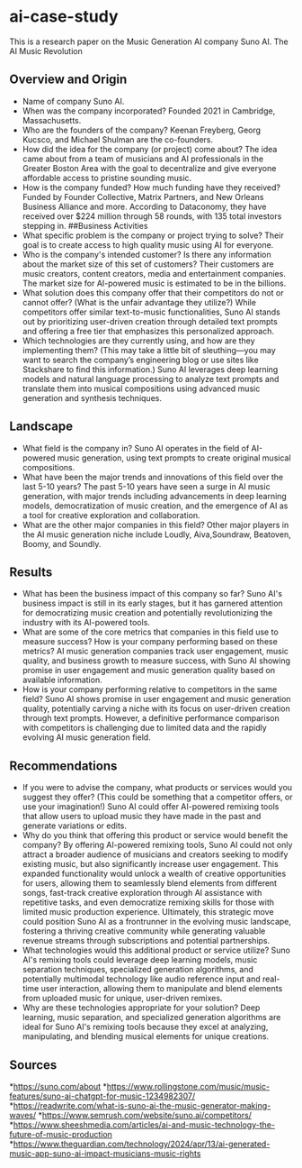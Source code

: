 # ai-case-study
This is a research paper on the Music Generation AI company Suno AI.
The AI Music Revolution


## Overview and Origin
* Name of company
Suno AI.
* When was the company incorporated?
Founded 2021 in Cambridge, Massachusetts.
* Who are the founders of the company?
Keenan Freyberg, Georg Kucsco, and Michael Shulman are the co-founders.
* How did the idea for the company (or project) come about?
The idea came about from a team of musicians and AI professionals in the Greater Boston Area with the goal to decentralize and give everyone affordable access to pristine sounding music.
* How is the company funded? How much funding have they received?
Funded by Founder Collective, Matrix Partners, and New Orleans Business Alliance and more. According to Dataconomy, they have received over $224 million through 58 rounds, with 135 total investors stepping in. 
##Business Activities
* What specific problem is the company or project trying to solve?
Their goal is to create access to high quality music using AI for everyone.
* Who is the company's intended customer? Is there any information about the market size of this set of customers?
Their customers are music creators, content creators, media and entertainment companies. The market size for AI-powered music is estimated to be in the billions.
* What solution does this company offer that their competitors do not or cannot offer? (What is the unfair advantage they utilize?)
While competitors offer similar text-to-music functionalities, Suno AI stands out by prioritizing user-driven creation through detailed text prompts and offering a free tier that emphasizes this personalized approach.
* Which technologies are they currently using, and how are they implementing them? (This may take a little bit of sleuthing&mdash;you may want to search the company’s engineering blog or use sites like Stackshare to find this information.)
Suno AI leverages deep learning models and natural language processing to analyze text prompts and translate them into musical compositions using advanced music generation and synthesis techniques.
## Landscape
* What field is the company in?
Suno AI operates in the field of AI-powered music generation, using text prompts to create original musical compositions.
* What have been the major trends and innovations of this field over the last 5-10 years?
The past 5-10 years have seen a surge in AI music generation, with major trends including advancements in deep learning models, democratization of music creation, and the emergence of AI as a tool for creative exploration and collaboration.
* What are the other major companies in this field?
Other major players in the AI music generation niche include Loudly, Aiva,Soundraw, Beatoven, Boomy, and Soundly.
## Results
* What has been the business impact of this company so far?
Suno AI's business impact is still in its early stages, but it has garnered attention for democratizing music creation and potentially revolutionizing the industry with its AI-powered tools.
* What are some of the core metrics that companies in this field use to measure success? How is your company performing based on these metrics?
AI music generation companies track user engagement, music quality, and business growth to measure success, with Suno AI showing promise in user engagement and music generation quality based on available information.
* How is your company performing relative to competitors in the same field?
Suno AI shows promise in user engagement and music generation quality, potentially carving a niche with its focus on user-driven creation through text prompts. However, a definitive performance comparison with competitors is challenging due to limited data and the rapidly evolving AI music generation field.
## Recommendations
* If you were to advise the company, what products or services would you suggest they offer? (This could be something that a competitor offers, or use your imagination!)
Suno AI could offer AI-powered remixing tools that allow users to upload music they have made in the past and generate variations or edits.
* Why do you think that offering this product or service would benefit the company?
By offering AI-powered remixing tools, Suno AI could not only attract a broader audience of musicians and creators seeking to modify existing music, but also significantly increase user engagement.  This expanded functionality would unlock a wealth of creative opportunities for users, allowing them to seamlessly blend elements from different songs, fast-track creative exploration through AI assistance with repetitive tasks, and even democratize remixing skills for those with limited music production experience.  Ultimately, this strategic move could position Suno AI as a frontrunner in the evolving music landscape, fostering a thriving creative community while generating valuable revenue streams through subscriptions and potential partnerships.
* What technologies would this additional product or service utilize?
Suno AI's remixing tools could leverage deep learning models, music separation techniques, specialized generation algorithms, and potentially multimodal technology like audio reference input and real-time user interaction, allowing them to manipulate and blend elements from uploaded music for unique, user-driven remixes.
* Why are these technologies appropriate for your solution?
Deep learning, music separation, and specialized generation algorithms are ideal for Suno AI's remixing tools because they excel at analyzing, manipulating, and blending musical elements for unique creations.



## Sources

*https://suno.com/about
*https://www.rollingstone.com/music/music-features/suno-ai-chatgpt-for-music-1234982307/
*https://readwrite.com/what-is-suno-ai-the-music-generator-making-waves/
*https://www.semrush.com/website/suno.ai/competitors/
*https://www.sheeshmedia.com/articles/ai-and-music-technology-the-future-of-music-production
*https://www.theguardian.com/technology/2024/apr/13/ai-generated-music-app-suno-ai-impact-musicians-music-rights

